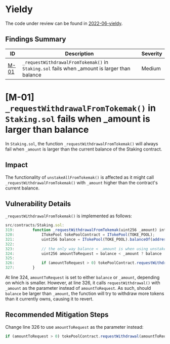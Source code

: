 # Yieldy

The code under review can be found in [2022-06-yieldy](https://github.com/code-423n4/2022-06-yieldy).

## Findings Summary

| ID | Description | Severity |
| - | - | - |
| [M-01](#m-01-_requestwithdrawalfromtokemak-in-stakingsol-fails-when-_amount-is-larger-than-balance) | `_requestWithdrawalFromTokemak()` in `Staking.sol` fails when _amount is larger than balance | Medium |

# [M-01] `_requestWithdrawalFromTokemak()` in `Staking.sol` fails when _amount is larger than balance

In `Staking.sol`, the function `_requestWithdrawalFromTokemak()` will always fail when `_amount` is larger than the current balance of the Staking contract.

## Impact
The functionality of `unstakeAllFromTokemak()` is affected as it might call `_requestWithdrawalFromTokemak()` with `_amount` higher than the contract's current balance.

## Vulnerability Details
`_requestWithdrawalFromTokemak()` is implemented as follows:
```js
src/contracts/Staking.sol:
319:        function _requestWithdrawalFromTokemak(uint256 _amount) internal {
320:            ITokePool tokePoolContract = ITokePool(TOKE_POOL);
321:            uint256 balance = ITokePool(TOKE_POOL).balanceOf(address(this));
322:   
323:            // the only way balance < _amount is when using unstakeAllFromTokemak
324:            uint256 amountToRequest = balance < _amount ? balance : _amount;
325:   
326:            if (amountToRequest > 0) tokePoolContract.requestWithdrawal(_amount);
327:        }
```
At line 324, `amountToRequest` is set to either `balance` or `_amount`, depending on which is smaller. However, at line 326, it calls `requestWithdrawal()` with `_amount` as the parameter instead of `amountToRequest`. As such, should `balance` be larger than `_amount`, the function will try to withdraw more tokens than it currently owns, causing it to revert.

## Recommended Mitigation Steps
Change line 326 to use `amountToRequest` as the parameter instead:
```js
if (amountToRequest > 0) tokePoolContract.requestWithdrawal(amountToRequest);
```